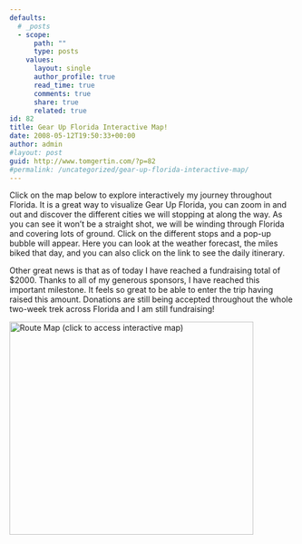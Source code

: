 ```yaml
---
defaults:
  # _posts
  - scope:
      path: ""
      type: posts
    values:
      layout: single
      author_profile: true
      read_time: true
      comments: true
      share: true
      related: true
id: 82
title: Gear Up Florida Interactive Map!
date: 2008-05-12T19:50:33+00:00
author: admin
#layout: post
guid: http://www.tomgertin.com/?p=82
#permalink: /uncategorized/gear-up-florida-interactive-map/
---
```

Click on the map below to explore interactively my journey throughout Florida. It is a great way to visualize Gear Up Florida, you can zoom in and out and discover the different cities we will stopping at along the way. As you can see it won&#8217;t be a straight shot, we will be winding through Florida and covering lots of ground. Click on the different stops and a pop-up bubble will appear. Here you can look at the weather forecast, the miles biked that day, and you can also click on the link to see the daily itinerary.

Other great news is that as of today I have reached a fundraising total of $2000. Thanks to all of my generous sponsors, I have reached this important milestone. It feels so great to be able to enter the trip having raised this amount. Donations are still being accepted throughout the whole two-week trek across Florida and I am still fundraising!

<a title="Interactive Route Map" href="http://pushamerica.org/events/routemap/?show_guf=yes&start_guf=yes" target="_blank"><img class="alignnone size-full wp-image-83" title="Gear Up Florida Route Map" src="http://www.tomgertin.com/blog/wp-content/uploads/2008/05/picture-1.png" alt="Route Map (click to access interactive map)" width="430" height="376" /></a>
